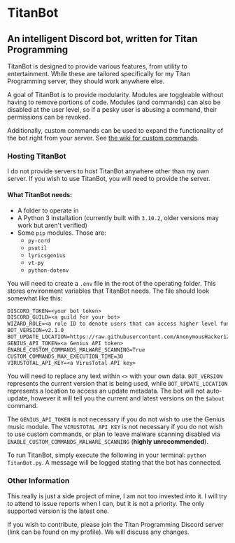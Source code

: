 # TitanBot
## An intelligent Discord bot, written for Titan Programming

TitanBot is designed to provide various features, from utility to entertainment. While these are
tailored specifically for my Titan Programming server, they should work anywhere else.

A goal of TitanBot is to provide modularity. Modules are toggleable without having to remove portions of code.
Modules (and commands) can also be disabled at the user level, so if a pesky user is abusing a command, their
permissions can be revoked.

Additionally, custom commands can be used to expand the functionality of the bot right from your server. See 
[the wiki for custom commands](https://github.com/AnonymousHacker1279/TitanBot/wiki/Custom-Commands).

### Hosting TitanBot
I do not provide servers to host TitanBot anywhere other than my own server. If you wish to use TitanBot,
you will need to provide the server.

#### What TitanBot needs:
- A folder to operate in
- A Python 3 installation (currently built with `3.10.2`, older versions may work but aren't verified)
- Some `pip` modules. Those are:
  - `py-cord`
  - `psutil`
  - `lyricsgenius`
  - `vt-py`
  - `python-dotenv`

You will need to create a `.env` file in the root of the operating folder. This stores environment
variables that TitanBot needs. The file should look somewhat like this:

```txt
DISCORD_TOKEN=<your bot token>
DISCORD_GUILD=<a guild for your bot>
WIZARD_ROLE=<a role ID to denote users that can access higher level functions>
BOT_VERSION=v2.1.0
BOT_UPDATE_LOCATION=https://raw.githubusercontent.com/AnonymousHacker1279/TitanBot/v2.x/update.json
GENIUS_API_TOKEN=<a Genius API token>
ENABLE_CUSTOM_COMMANDS_MALWARE_SCANNING=True
CUSTOM_COMMANDS_MAX_EXECUTION_TIME=30
VIRUSTOTAL_API_KEY=<a VirusTotal API key>
```

You will need to replace any text within `<>` with your own data. `BOT_VERSION` represents the current
version that is being used, while `BOT_UPDATE_LOCATION` represents a location to access an update metadata.
The bot will not auto-update, however it will tell you the current and latest versions on the `$about`
command.

The `GENIUS_API_TOKEN` is not necessary if you do not wish to use the Genius music module. The 
`VIRUSTOTAL_API_KEY` is not necessary if you do not wish to use custom commands, or plan to leave malware 
scanning disabled via `ENABLE_CUSTOM_COMMANDS_MALWARE_SCANNING` (**highly unrecommended**).

To run TitanBot, simply execute the following in your terminal: `python TitanBot.py`. A message will be
logged stating that the bot has connected.

### Other Information
This really is just a side project of mine, I am not too invested into it. I will try to attend to issue
reports when I can, but it is not a priority. The only supported version is the latest one.

If you wish to contribute, please join the Titan Programming Discord server (link can be found on my profile).
We will discuss any changes.